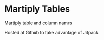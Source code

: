 # Martiply Tables

Martiply table and column names

Hosted at Github to take advantage of Jitpack.

